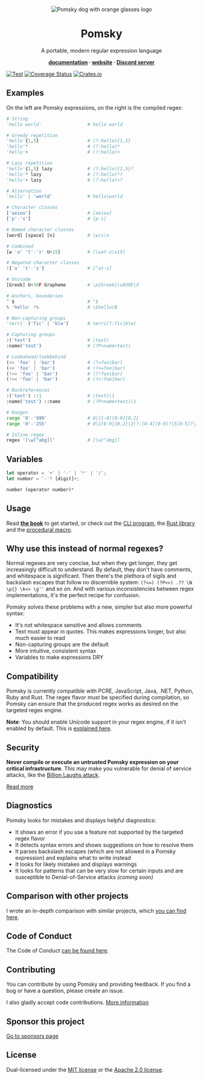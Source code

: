 <div align="center">

![Pomsky dog with orange glasses logo](https://raw.githubusercontent.com/pomsky-lang/pomsky/main/assets/logo.svg)

# Pomsky

A portable, modern regular expression language

**[documentation](https://pomsky-lang.org/docs/get-started/introduction/) · [website](https://pomsky-lang.org) · [Discord server](https://discord.gg/uwap2uxMFp)**

</div>

[![Test][test-badge]][test-link] [![Coverage Status][coverage-badge]][coverage-link]
[![Crates.io][crates-badge]][crates-link]

[test-badge]: https://github.com/pomsky-lang/pomsky/actions/workflows/test.yml/badge.svg
[test-link]: https://github.com/pomsky-lang/pomsky/actions/workflows/test.yml
[coverage-badge]: https://coveralls.io/repos/github/pomsky-lang/pomsky/badge.svg?branch=main
[coverage-link]: https://coveralls.io/github/pomsky-lang/pomsky?branch=main
[crates-badge]: https://img.shields.io/crates/v/pomsky
[crates-link]: https://crates.io/crates/pomsky

## Examples

On the left are Pomsky expressions, on the right is the compiled regex:

```py
# String
'hello world'                 # hello world

# Greedy repetition
'hello'{1,5}                  # (?:hello){1,5}
'hello'*                      # (?:hello)*
'hello'+                      # (?:hello)+

# Lazy repetition
'hello'{1,5} lazy             # (?:hello){1,5}?
'hello'* lazy                 # (?:hello)*?
'hello'+ lazy                 # (?:hello)+?

# Alternation
'hello' | 'world'             # hello|world

# Character classes
['aeiou']                     # [aeiou]
['p'-'s']                     # [p-s]

# Named character classes
[word] [space] [n]            # \w\s\n

# Combined
[w 'a' 't'-'z' U+15]          # [\wat-z\x15]

# Negated character classes
!['a' 't'-'z']                # [^at-z]

# Unicode
[Greek] U+30F Grapheme        # \p{Greek}\u030F\X

# Anchors, boundaries
^ $                           # ^$
% 'hello' !%                  # \bhello\B

# Non-capturing groups
'terri' ('fic' | 'ble')       # terri(?:fic|ble)

# Capturing groups
:('test')                     # (test)
:name('test')                 # (?P<name>test)

# Lookahead/lookbehind
(>> 'foo' | 'bar')            # (?=foo|bar)
(<< 'foo' | 'bar')            # (?<=foo|bar)
(!>> 'foo' | 'bar')           # (?!foo|bar)
(!<< 'foo' | 'bar')           # (?<!foo|bar)

# Backreferences
:('test') ::1                 # (test)\1
:name('test') ::name          # (?P<name>test)\1

# Ranges
range '0'-'999'               # 0|[1-9][0-9]{0,2}
range '0'-'255'               # 0|1[0-9]{0,2}|2(?:[0-4][0-9]?|5[0-5]?|[6-9])?|[3-9][0-9]?

# Inline regex
regex '[\w[^abg]]'            # [\w[^abg]]
```

## Variables

```rust
let operator = '+' | '-' | '*' | '/';
let number = '-'? [digit]+;

number (operator number)*
```

## Usage

Read **[the book][book]** to get started, or check out the [CLI program](./pomsky-bin/), the
[Rust library](./pomsky-lib/) and the [procedural macro](./pomsky-macro/).

## Why use this instead of normal regexes?

Normal regexes are very concise, but when they get longer, they get increasingly difficult to
understand. By default, they don't have comments, and whitespace is significant. Then there's the
plethora of sigils and backslash escapes that follow no discernible system:
`(?<=) (?P<>) .?? \N \p{} \k<> \g''` and so on. And with various inconsistencies between regex
implementations, it's the perfect recipe for confusion.

Pomsky solves these problems with a new, simpler but also more powerful syntax:

- It's not whitespace sensitive and allows comments
- Text must appear in quotes. This makes expressions longer, but also much easier to read
- Non-capturing groups are the default
- More intuitive, consistent syntax
- Variables to make expressions DRY

## Compatibility

Pomsky is currently compatible with PCRE, JavaScript, Java, .NET, Python, Ruby and Rust. The regex
flavor must be specified during compilation, so Pomsky can ensure that the produced regex works as
desired on the targeted regex engine.

**Note**: You should enable Unicode support in your regex engine, if it isn't enabled by default.
This is [explained here][enable-unicode].

## Security

**Never compile or execute an untrusted Pomsky expression on your critical infrastructure**.
This may make you vulnerable for denial of service attacks, like the
[Billion Laughs attack][billion-lols].

[Read more][security]

## Diagnostics

Pomsky looks for mistakes and displays helpful diagnostics:

- It shows an error if you use a feature not supported by the targeted regex flavor
- It detects syntax errors and shows suggestions on how to resolve them
- It parses backslash escapes (which are not allowed in a Pomsky expression) and explains what to
  write instead
- It looks for likely mistakes and displays warnings
- It looks for patterns that can be very slow for certain inputs and are susceptible to
  Denial-of-Service attacks _(coming soon)_

## Comparison with other projects

I wrote an in-depth comparison with similar projects, which [you can find here][comparison].

## Code of Conduct

The Code of Conduct [can be found here](./CODE_OF_CONDUCT.md).

## Contributing

You can contribute by using Pomsky and providing feedback. If you find a bug or have a question,
please create an issue.

I also gladly accept code contributions. [More information](./CONTRIBUTING.md)

## Sponsor this project

[Go to sponsors page](https://github.com/sponsors/Aloso/)

## License

Dual-licensed under the [MIT license][mit-license] or the [Apache 2.0 license][apache-2-license].

[book]: https://pomsky-lang.org/docs/get-started/introduction/
[enable-unicode]: https://pomsky-lang.org/docs/get-started/enable-unicode/
[billion-lols]: https://en.wikipedia.org/wiki/Billion_laughs_attack
[security]: https://pomsky-lang.org/docs/reference/security/
[comparison]: https://pomsky-lang.org/docs/reference/comparison/
[mit-license]: https://opensource.org/licenses/MIT
[apache-2-license]: https://opensource.org/licenses/Apache-2.0
